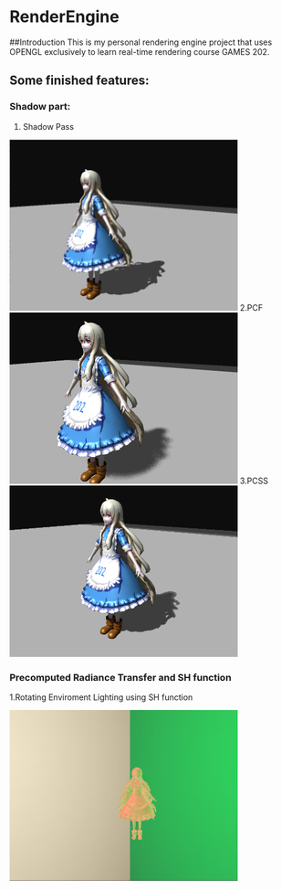 # RenderEngine

##Introduction
This is my personal rendering engine project that uses OPENGL exclusively to learn real-time rendering course GAMES 202.

## Some finished features:
### Shadow part:
1. Shadow Pass
<img width = "400" height = "300" src = "https://github.com/XiaoyuXiao1998/RenderEngine/blob/master/demos/ShadowPass.png" alt="shadow pass"/>
2.PCF
<img width = "400" height = "300" src = "https://github.com/XiaoyuXiao1998/RenderEngine/blob/master/demos/PCF.png" alt="PCF"/>
3.PCSS
<img width = "400" height = "300" src = "https://github.com/XiaoyuXiao1998/RenderEngine/blob/master/demos/pcss.png" alt="PCSS"/>

### Precomputed Radiance Transfer and SH function
1.Rotating Enviroment Lighting using SH function

<img src = "https://github.com/XiaoyuXiao1998/RenderEngine/blob/master/demos/rotating_PRT.png"  style='float:left; width:400px;height:300 px'/>
